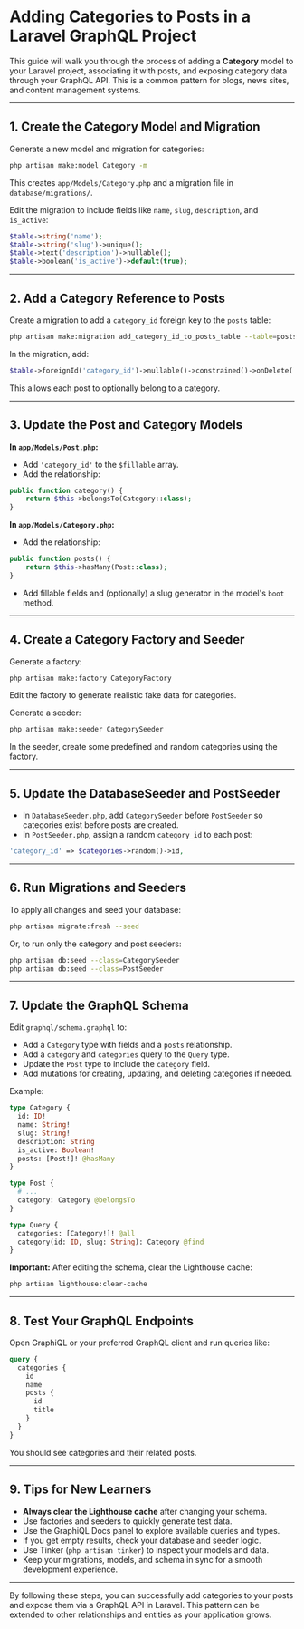 # Adding Categories to Posts in a Laravel GraphQL Project

This guide will walk you through the process of adding a **Category** model to your Laravel project, associating it with posts, and exposing category data through your GraphQL API. This is a common pattern for blogs, news sites, and content management systems.

---

## 1. Create the Category Model and Migration

Generate a new model and migration for categories:
```sh
php artisan make:model Category -m
```
This creates `app/Models/Category.php` and a migration file in `database/migrations/`.

Edit the migration to include fields like `name`, `slug`, `description`, and `is_active`:
```php
$table->string('name');
$table->string('slug')->unique();
$table->text('description')->nullable();
$table->boolean('is_active')->default(true);
```

---

## 2. Add a Category Reference to Posts

Create a migration to add a `category_id` foreign key to the `posts` table:
```sh
php artisan make:migration add_category_id_to_posts_table --table=posts
```
In the migration, add:
```php
$table->foreignId('category_id')->nullable()->constrained()->onDelete('set null');
```
This allows each post to optionally belong to a category.

---

## 3. Update the Post and Category Models

**In `app/Models/Post.php`:**
- Add `'category_id'` to the `$fillable` array.
- Add the relationship:
```php
public function category() {
    return $this->belongsTo(Category::class);
}
```

**In `app/Models/Category.php`:**
- Add the relationship:
```php
public function posts() {
    return $this->hasMany(Post::class);
}
```
- Add fillable fields and (optionally) a slug generator in the model's `boot` method.

---

## 4. Create a Category Factory and Seeder

Generate a factory:
```sh
php artisan make:factory CategoryFactory
```
Edit the factory to generate realistic fake data for categories.

Generate a seeder:
```sh
php artisan make:seeder CategorySeeder
```
In the seeder, create some predefined and random categories using the factory.

---

## 5. Update the DatabaseSeeder and PostSeeder

- In `DatabaseSeeder.php`, add `CategorySeeder` before `PostSeeder` so categories exist before posts are created.
- In `PostSeeder.php`, assign a random `category_id` to each post:
```php
'category_id' => $categories->random()->id,
```

---

## 6. Run Migrations and Seeders

To apply all changes and seed your database:
```sh
php artisan migrate:fresh --seed
```
Or, to run only the category and post seeders:
```sh
php artisan db:seed --class=CategorySeeder
php artisan db:seed --class=PostSeeder
```

---

## 7. Update the GraphQL Schema

Edit `graphql/schema.graphql` to:
- Add a `Category` type with fields and a `posts` relationship.
- Add a `category` and `categories` query to the `Query` type.
- Update the `Post` type to include the `category` field.
- Add mutations for creating, updating, and deleting categories if needed.

Example:
```graphql
type Category {
  id: ID!
  name: String!
  slug: String!
  description: String
  is_active: Boolean!
  posts: [Post!]! @hasMany
}

type Post {
  # ...
  category: Category @belongsTo
}

type Query {
  categories: [Category!]! @all
  category(id: ID, slug: String): Category @find
}
```

**Important:** After editing the schema, clear the Lighthouse cache:
```sh
php artisan lighthouse:clear-cache
```

---

## 8. Test Your GraphQL Endpoints

Open GraphiQL or your preferred GraphQL client and run queries like:
```graphql
query {
  categories {
    id
    name
    posts {
      id
      title
    }
  }
}
```

You should see categories and their related posts.

---

## 9. Tips for New Learners

- **Always clear the Lighthouse cache** after changing your schema.
- Use factories and seeders to quickly generate test data.
- Use the GraphiQL Docs panel to explore available queries and types.
- If you get empty results, check your database and seeder logic.
- Use Tinker (`php artisan tinker`) to inspect your models and data.
- Keep your migrations, models, and schema in sync for a smooth development experience.

---

By following these steps, you can successfully add categories to your posts and expose them via a GraphQL API in Laravel. This pattern can be extended to other relationships and entities as your application grows.
